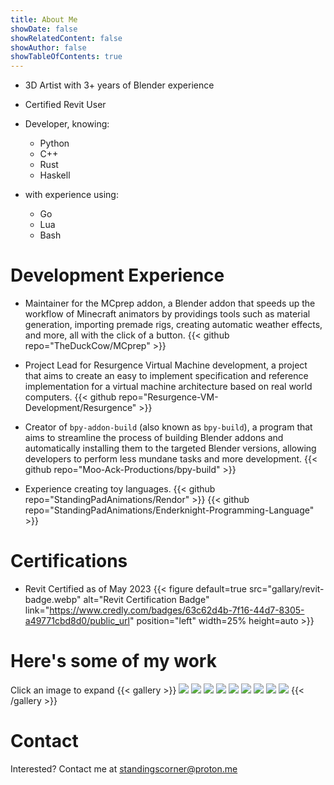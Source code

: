 ```yaml
---
title: About Me
showDate: false
showRelatedContent: false
showAuthor: false
showTableOfContents: true
---
```


- 3D Artist with 3+ years of Blender experience
- Certified Revit User

- Developer, knowing:
    - Python
    - C++
    - Rust
    - Haskell
- with experience using:
    - Go
    - Lua
    - Bash

# Development Experience
- Maintainer for the MCprep addon, a Blender addon that speeds up the workflow of Minecraft animators by providings tools such as material generation, importing premade rigs, creating automatic weather effects, and more, all with the click of a button.
{{< github repo="TheDuckCow/MCprep" >}}

- Project Lead for Resurgence Virtual Machine development, a project that aims to create an easy to implement specification and reference implementation for a virtual machine architecture based on real world computers.
{{< github repo="Resurgence-VM-Development/Resurgence" >}}

- Creator of `bpy-addon-build` (also known as `bpy-build`), a program that aims to streamline the process of building Blender addons and automatically installing them to the targeted Blender versions, allowing developers to perform less mundane tasks and more development.
{{< github repo="Moo-Ack-Productions/bpy-build" >}}

- Experience creating toy languages.
{{< github repo="StandingPadAnimations/Rendor" >}}
{{< github repo="StandingPadAnimations/Enderknight-Programming-Language" >}}

# Certifications
- Revit Certified as of May 2023
{{< figure default=true src="gallary/revit-badge.webp" alt="Revit Certification Badge" link="https://www.credly.com/badges/63c62d4b-7f16-44d7-8305-a49771cbd8d0/public_url" position="left" width=25% height=auto >}}

# Here's some of my work 
Click an image to expand
{{< gallery >}}
  <img src="gallary/archviz1.webp"       class="grid-w33" />
  <img src="gallary/archviz3.webp"       class="grid-w33" />
  <img src="gallary/scifi-fire.webp"     class="grid-w33" />
  <img src="gallary/birthday.webp"       class="grid-w33" />
  <img src="gallary/desert-fight.webp"   class="grid-w33" />
  <img src="gallary/archviz2.webp"       class="grid-w33" />
  <img src="gallary/archviz2.webp"       class="grid-w33" />
  <img src="gallary/forest.webp"         class="grid-w33" />
  <img src="gallary/new-years.webp"      class="grid-w33" />
{{< /gallery >}}

# Contact
Interested? Contact me at [standingscorner@proton.me](mailto:standingscorner@proton.me)
